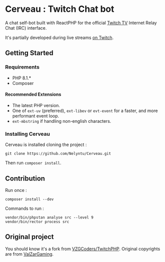 Cerveau : Twitch Chat bot
=========================

A chat self-bot built with ReactPHP for the official [Twitch TV](https://www.twitch.tv) Internet Relay Chat (IRC) interface.

It's partially developed during live streams [on Twitch](https://www.twitch.tv/nelyntu_).

## Getting Started

### Requirements

- PHP 8.1.*
- Composer

#### Recommended Extensions

- The latest PHP version.
- One of `ext-uv` (preferred), `ext-libev` or `evt-event` for a faster, and more performant event loop.
- `ext-mbstring` if handling non-english characters.

### Installing Cerveau

Cerveau is installed cloning the project :

```
git clone https://github.com/Nelyntu/Cerveau.git
```

Then run `composer install`.

## Contribution

Run once :

```
composer install --dev
```

Commands to run :
```
vendor/bin/phpstan analyse src --level 9
vendor/bin/rector process src
```

## Original project

You should know it's a fork from [VZGCoders/TwitchPHP](https://github.com/VZGCoders/TwitchPHP).
Original copyrights are from [ValZarGaming](mailto:valzargaming@gmail.com).
